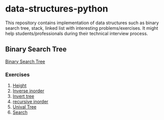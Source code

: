 # data-structures-python

This repository contains implementation of data structures such as binary search tree, stack, linked list with interesting problems/exercises. It might help students/professionals during their technical interview process.

## Binary Search Tree

[Binary Search Tree](https://github.com/visajkapadia/data-structures-python/blob/master/BinarySearchTree/binary_search_tree.py)

### Exercises

1. [Height](https://github.com/visajkapadia/data-structures-python/blob/master/BinarySearchTree/height.py)
2. [Inverse inorder](https://github.com/visajkapadia/data-structures-python/blob/master/BinarySearchTree/inverse_inorder.py)
3. [Invert tree](https://github.com/visajkapadia/data-structures-python/blob/master/BinarySearchTree/invert_binary_tree.py)
3. [recursive inorder](https://github.com/visajkapadia/data-structures-python/blob/master/BinarySearchTree/recursive_inorder_traverse.py)
4. [Unival Tree](https://github.com/visajkapadia/data-structures-python/blob/master/BinarySearchTree/unival_tree.py)
5. [Search]()
